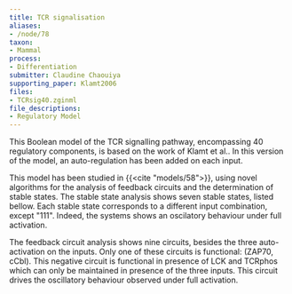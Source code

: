 ```yaml
---
title: TCR signalisation
aliases:
- /node/78
taxon: 
- Mammal
process: 
- Differentiation
submitter: Claudine Chaouiya
supporting_paper: Klamt2006
files: 
- TCRsig40.zginml
file_descriptions: 
- Regulatory Model
---
```



This Boolean model of the TCR signalling pathway, encompassing 40 regulatory
components, is based on the work of Klamt et al..
In this version of the model, an auto-regulation has been added on each input.


This model has been studied in {{<cite "models/58">}}, using novel algorithms
for the analysis of feedback circuits and the determination of stable states.
The stable state analysis shows seven stable states, listed bellow.
Each stable state corresponds to a different input combination, except "111".
Indeed, the systems shows an oscilatory behaviour under full activation.


The feedback circuit analysis shows nine circuits, besides the three auto-
activation on the inputs. Only one of these circuits is functional: (ZAP70,
cCbl). This negative circuit is functional in presence of LCK and TCRphos
which can only be maintained in presence of the three inputs. This circuit
drives the oscillatory behaviour observed under full activation.

